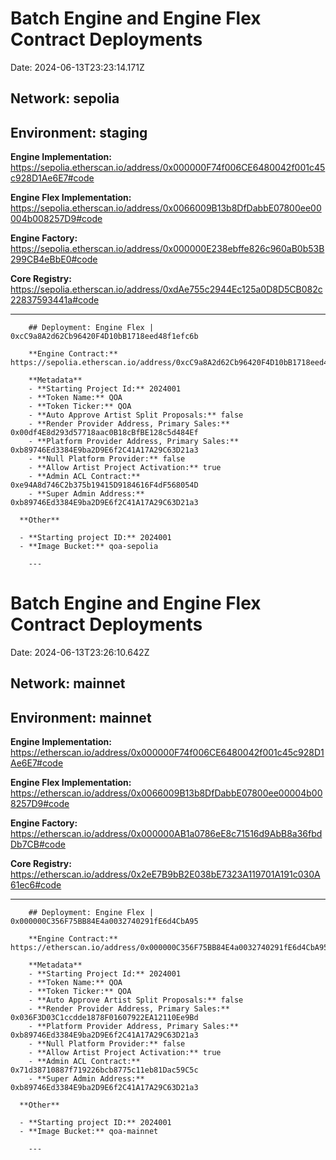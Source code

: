 
  # Batch Engine and Engine Flex Contract Deployments
  
  Date: 2024-06-13T23:23:14.171Z
  
  ## **Network:** sepolia
  
  ## **Environment:** staging
  
  **Engine Implementation:** https://sepolia.etherscan.io/address/0x000000F74f006CE6480042f001c45c928D1Ae6E7#code
  
  **Engine Flex Implementation:** https://sepolia.etherscan.io/address/0x0066009B13b8DfDabbE07800ee00004b008257D9#code
  
  **Engine Factory:** https://sepolia.etherscan.io/address/0x000000E238ebffe826c960aB0b53B299CB4eBbE0#code
  
  **Core Registry:** https://sepolia.etherscan.io/address/0xdAe755c2944Ec125a0D8D5CB082c22837593441a#code
  
  ---

  
        ## Deployment: Engine Flex | 0xcC9a8A2d62Cb96420F4D10bB1718eed48f1efc6b
  
        **Engine Contract:** https://sepolia.etherscan.io/address/0xcC9a8A2d62Cb96420F4D10bB1718eed48f1efc6b#code
        
        **Metadata**
        - **Starting Project Id:** 2024001
        - **Token Name:** QOA
        - **Token Ticker:** QOA
        - **Auto Approve Artist Split Proposals:** false
        - **Render Provider Address, Primary Sales:** 0x00df4E8d293d57718aac0B18cBfBE128c5d484Ef
        - **Platform Provider Address, Primary Sales:** 0xb89746Ed3384E9ba2D9E6f2C41A17A29C63D21a3
        - **Null Platform Provider:** false
        - **Allow Artist Project Activation:** true
        - **Admin ACL Contract:** 0xe94A8d746C2b375b19415D9184616F4dF568054D
        - **Super Admin Address:** 0xb89746Ed3384E9ba2D9E6f2C41A17A29C63D21a3        

      **Other**

      - **Starting project ID:** 2024001
      - **Image Bucket:** qoa-sepolia
        
        ---
      
        
  # Batch Engine and Engine Flex Contract Deployments
  
  Date: 2024-06-13T23:26:10.642Z
  
  ## **Network:** mainnet
  
  ## **Environment:** mainnet
  
  **Engine Implementation:** https://etherscan.io/address/0x000000F74f006CE6480042f001c45c928D1Ae6E7#code
  
  **Engine Flex Implementation:** https://etherscan.io/address/0x0066009B13b8DfDabbE07800ee00004b008257D9#code
  
  **Engine Factory:** https://etherscan.io/address/0x000000AB1a0786eE8c71516d9AbB8a36fbdDb7CB#code
  
  **Core Registry:** https://etherscan.io/address/0x2eE7B9bB2E038bE7323A119701A191c030A61ec6#code
  
  ---

  
        ## Deployment: Engine Flex | 0x000000C356F75BB84E4a0032740291fE6d4CbA95
  
        **Engine Contract:** https://etherscan.io/address/0x000000C356F75BB84E4a0032740291fE6d4CbA95#code
        
        **Metadata**
        - **Starting Project Id:** 2024001
        - **Token Name:** QOA
        - **Token Ticker:** QOA
        - **Auto Approve Artist Split Proposals:** false
        - **Render Provider Address, Primary Sales:** 0x036F3D03C1ccdde1878F01607922EA12110Ee9Bd
        - **Platform Provider Address, Primary Sales:** 0xb89746Ed3384E9ba2D9E6f2C41A17A29C63D21a3
        - **Null Platform Provider:** false
        - **Allow Artist Project Activation:** true
        - **Admin ACL Contract:** 0x71d38710887f719226bcb8775c11eb81Dac59C5c
        - **Super Admin Address:** 0xb89746Ed3384E9ba2D9E6f2C41A17A29C63D21a3        

      **Other**

      - **Starting project ID:** 2024001
      - **Image Bucket:** qoa-mainnet
        
        ---
      
        